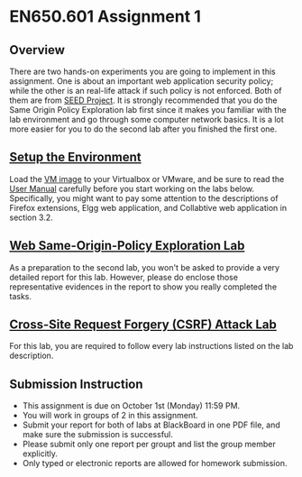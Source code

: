 # EN650.601 Assignment 1 

## Overview
There are two hands-on experiments you are going to implement in this assignment. One is about an important web application security policy; while the other is an real-life attack if such policy is not enforced. Both of them are from [SEED Project](http://www.cis.syr.edu/~wedu/seed/index.html). It is strongly recommended that you do the Same Origin Policy Exploration lab first since it makes you familiar with the lab environment and go through some computer network basics. It is a lot more easier for you to do the second lab after you finished the first one.

## [Setup the Environment](http://www.cis.syr.edu/~wedu/seed/lab_env.html)
Load the [VM image](http://www.cis.syr.edu/~wedu/SEEDUbuntu12.04.zip) to your Virtualbox or VMware, and be sure to read the [User Manual](http://www.cis.syr.edu/~wedu/seed/Documentation/Ubuntu12_04_VM/Ubuntu12_04_VM_Manual.pdf) carefully before you start working on the labs below. Specifically, you might want to pay some attention to the descriptions of Firefox extensions, Elgg web application, and Collabtive web application in section 3.2. 


## [Web Same-Origin-Policy Exploration Lab](http://www.cis.syr.edu/~wedu/seed/Labs/Web/Web_SOP_Collabtive/)
As a preparation to the second lab, you won't be asked to provide a very detailed report for this lab. However, please do enclose those representative evidences in the report to show you really completed the tasks. 

## [Cross-Site Request Forgery (CSRF) Attack Lab](http://www.cis.syr.edu/~wedu/seed/Labs/Web/CSRF_Collabtive/)
For this lab, you are required to follow every lab instructions listed on the lab description. 

## Submission Instruction
- This assignment is due on October 1st (Monday) 11:59 PM. 
- You will work in groups of 2 in this assignment.
- Submit your report for both of labs at BlackBoard in one PDF file, and make sure the submission is successful.
- Please submit only one report per groupt and list the group member explicitly. 
- Only typed or electronic reports are allowed for homework submission.
